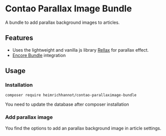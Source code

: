# Contao Parallax Image Bundle

A bundle to add parallax background images to articles.

## Features

* Uses the lightweight and vanilla js library [Rellax](https://github.com/dixonandmoe/rellax) for parallax effect. 
* [Encore Bundle](https://github.com/heimrichhannot/contao-encore-bundle) integration

## Usage

### Installation

```
composer require heimrichhannot/contao-parallaximage-bundle
```

You need to update the database after composer installation


### Add parallax image

You find the options to add an parallax background image in article settings.